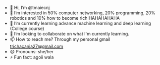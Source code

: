 - 👋 Hi, I’m @tmaiecnj
- 👀 I’m interested in 50% computer networking, 20% programming, 20% robotics and 10% how to become rich HAHAHAHAHA 
- 🌱 I’m currently learning advance machine learning and deep learning (College course)
- 💞️ I’m looking to collaborate on what I'm currently learning.
- 📫 How to reach me? Through my personal gmail trichacanja27@gmail.com
- 😄 Pronouns: she/her
- ⚡ Fun fact: agoii wala

<!---
tmaiecnj/tmaiecnj is a ✨ special ✨ repository because its `README.md` (this file) appears on your GitHub profile.
You can click the Preview link to take a look at your changes.
--->
